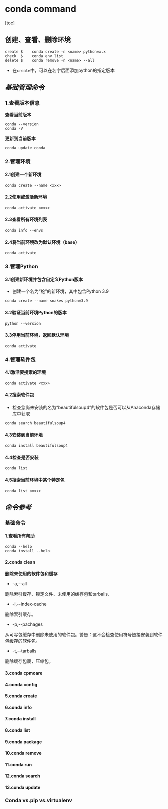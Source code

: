 
# conda command

[toc]

## 创建、查看、删除环境
```
create $    conda create -n <name> python=x.x
check  $    conda env list 
delete $    conda remove -n <name> --all
```
- 在`create`中，可以在名字后面添加python的指定版本

## *基础管理命令*

### 1.查看版本信息

**查看当前版本**

```
conda --version
conda -V
```

**更新到当前版本**
  
`conda update conda`




### 2.管理环境

#### **2.1创建一个新环境**

`conda create --name <xxx>`

#### **2.2使用或激活新环境**

`conda activate <xxx>`

#### **2.3查看所有环境列表**

`conda info --envs`

#### **2.4将当前环境改为默认环境（base）**

`conda activate`





### 3.管理Python

#### **3.1创建新环境并包含自定义Python版本**

- 创建一个名为“蛇”的新环境，其中包含Python 3.9

 `conda create --name snakes python=3.9`
 
#### **3.2验证当前环境Python的版本**

`python --version`

#### **3.3停用当前环境，返回默认环境**

`conda activate`





### 4.管理软件包

#### **4.1激活要搜索的环境**

`conda activate <xxx>`

#### **4.2搜索软件包**

- 检查您尚未安装的名为“beautifulsoup4”的软件包是否可以从Anaconda存储库中获取

`conda search beautifulsoup4`

#### **4.3安装到当前环境**

`conda install beautifulsoup4`

#### **4.4检查是否安装**

`conda list`

#### **4.5搜索当前环境中某个特定包**

`conda list <xxx>`




## *命令参考*

### 基础命令

#### **1.查看所有帮助**

```
conda --help
conda install --helo
```

#### **2.conda clean**
 **删除未使用的软件包和缓存**



- -a,--all

删除索引缓存、锁定文件、未使用的缓存包和tarballs.

- -i,--index-cache

删除索引缓存。

- -p,--pachages

从可写包缓存中删除未使用的软件包。警告：这不会检查使用符号链接安装到软件包缓存的软件包。

- -t,--tarballs

删除缓存包裹，压缩包。


#### **3.conda cpmoare**

#### **4.conda config**

#### **5.conda create**

#### **6.conda info**

#### **7.conda install**

#### **8.conda list**

#### **9.conda package**

#### **10.conda remove**

#### **11.conda run**

#### **12.conda search**

#### **13.conda update**

### Conda vs.pip vs.virtualenv







